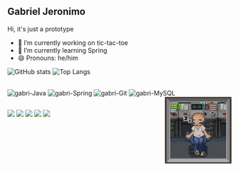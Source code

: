 ## Gabriel Jeronimo

Hi, it's just a prototype

- 🔭 I’m currently working on tic-tac-toe
- 🌱 I’m currently learning Spring
- 😄 Pronouns: he/him

![GitHub stats](https://github-readme-stats.vercel.app/api?username=devgabrieljeronimo&show_icons=true&theme=github_dark&include_all_commits=true&count_private=true)
![Top Langs](https://github-readme-stats.vercel.app/api/top-langs/?username=devgabrieljeronimo&layout=compact&langs_count=16&show_icons=true&theme=github_dark)


<div style="display: inline_block"><br>
  <img aling="center" alt="gabri-Java" height="45" width="60" src="https://cdn.jsdelivr.net/gh/devicons/devicon@latest/icons/java/java-original.svg">
  <img aling="center" alt="gabri-Spring" height="45" width="60" src="https://cdn.jsdelivr.net/gh/devicons/devicon@latest/icons/spring/spring-original.svg">
  <img aling="center" alt="gabri-Git" height="45" width="60" src="https://cdn.jsdelivr.net/gh/devicons/devicon@latest/icons/git/git-original.svg">
  <img aling="center" alt="gabri-MySQL" height="45" width="60" src="https://cdn.jsdelivr.net/gh/devicons/devicon@latest/icons/mysql/mysql-original.svg">

  <!-- Things I don't need, yet
  <img align="center" alt="gabri-Js" height="30" width="40" src="https://raw.githubusercontent.com/devicons/devicon/master/icons/javascript/javascript-plain.svg">
  <img align="center" alt="gabri-Ts" height="30" width="40" src="https://raw.githubusercontent.com/devicons/devicon/master/icons/typescript/typescript-plain.svg">
  <img align="center" alt="gabri-React" height="30" width="40" src="https://raw.githubusercontent.com/devicons/devicon/master/icons/react/react-original.svg">
  <img align="center" alt="gabri-HTML" height="30" width="40" src="https://raw.githubusercontent.com/devicons/devicon/master/icons/html5/html5-original.svg">
  <img align="center" alt="gabri-CSS" height="30" width="40" src="https://raw.githubusercontent.com/devicons/devicon/master/icons/css3/css3-original.svg">
  <img align="center" alt="gabri-Python" height="30" width="40" src="https://raw.githubusercontent.com/devicons/devicon/master/icons/python/python-original.svg">
  <img align="center" alt="gabri-Csharp" height="30" width="40" src="https://raw.githubusercontent.com/devicons/devicon/master/icons/csharp/csharp-original.svg">-->
  <img align="right" alt="The-Idea" src="imagens/The_Idea.gif" width="150px" alt="The Idea">
</div>

##
 
<div> 
  <a href="https://www.youtube.com/channel/UC_-uuuZbY0AAt9CViNzvc-Q" target="_blank"><img src="https://img.shields.io/badge/YouTube-FF0000?style=for-the-badge&logo=youtube&logoColor=white" target="_blank"></a>
  <a href="https://instagram.com/devgabrieljeronimo" target="_blank"><img src="https://img.shields.io/badge/-Instagram-%23E4405F?style=for-the-badge&logo=instagram&logoColor=white" target="_blank"></a>
 	<a href="https://www.twitch.tv/devgabrieljeronimo" target="_blank"><img src="https://img.shields.io/badge/Twitch-9146FF?style=for-the-badge&logo=twitch&logoColor=white" target="_blank"></a>
 <!--<a href="https://discord.gg/wagxzStdcR" target="_blank"><img src="https://img.shields.io/badge/Discord-7289DA?style=for-the-badge&logo=discord&logoColor=white" target="_blank"></a>-->
  <a href = "gabrieljeronimo2b.007@gmail.com"><img src="https://img.shields.io/badge/-Gmail-%23333?style=for-the-badge&logo=gmail&logoColor=white" target="_blank"></a>
  <a href="https://www.linkedin.com/in/gabriel-jer%C3%B4nimo-426905371" target="_blank"><img src="https://img.shields.io/badge/-LinkedIn-%230077B5?style=for-the-badge&logo=linkedin&logoColor=white" target="_blank"></a> 
</div>

<!--
**devgabrieljeronimo/devgabrieljeronimo** is a ✨ _special_ ✨ repository because its `README.md` (this file) appears on your GitHub profile.

Here are some ideas to get you started:

- 🔭 I’m currently working on ...
- 🌱 I’m currently learning ...
- 👯 I’m looking to collaborate on ...
- 🤔 I’m looking for help with ...
- 💬 Ask me about ...
- 📫 How to reach me: ...
- 😄 Pronouns: ...
- ⚡ Fun fact: ...
-->

